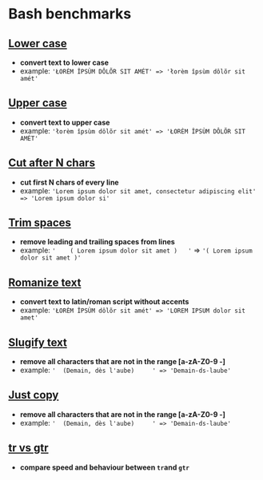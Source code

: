 # Bash benchmarks

## [Lower case](lowercase.md)
* **convert text to lower case**
* example: `'ŁORÈM ÎPSÙM DÔLÕR SIT AMÉT' => 'łorèm îpsùm dôlõr sit amét'`

## [Upper case](uppercase.md)
* **convert text to upper case**
* example: `'łorèm îpsùm dôlõr sit amét' => 'ŁORÈM ÎPSÙM DÔLÕR SIT AMÉT'`

## [Cut after N chars](chars.md)
* **cut first N chars of every line**
* example: `'Lorem ipsum dolor sit amet, consectetur adipiscing elit' => 'Lorem ipsum dolor si'`

## [Trim spaces](trim.md)
* **remove leading and trailing spaces from lines**
* example: `'    ( Lorem ipsum dolor sit amet )   '` => `'( Lorem ipsum dolor sit amet )'`

## [Romanize text](romanize.md)
* **convert text to latin/roman script without accents**
* example: `'ŁORÈM ÎPSÙM dôlõr sit amét' => 'LOREM IPSUM dolor sit amet'`

## [Slugify text](slugify.md)
* **remove all characters that are not in the range [a-zA-Z0-9 -]**
* example: `'  (Demain, dès l'aube)     ' => 'Demain-ds-laube'`

## [Just copy](copy.md)
* **remove all characters that are not in the range [a-zA-Z0-9 -]**
* example: `'  (Demain, dès l'aube)     ' => 'Demain-ds-laube'`

## [tr vs gtr](gtr.md)
* **compare speed and behaviour between `tr`and `gtr`**


